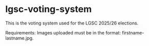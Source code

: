 # lgsc-voting-system
This is the voting system used for the LGSC 2025/26 elections.

Requirements:
Images uploaded must be in the format: firstname-lastname.jpg.
